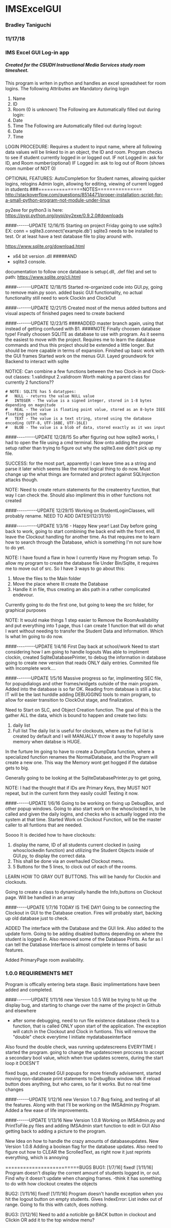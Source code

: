 # IMSExcelGUI
### Bradley Taniguchi
### 11/17/18
### IMS Excel GUI Log-in app
##### Created for the CSUDH Instructional Media Services study room timesheet.
This program is writen in python and handles an excel spreadsheet for room logins.
The following Attributes are Mandatory during login
1. Name
2. ID
3. Room (0 is unknown)
The Following are Automatically filled out during login:
1. Date
2. Time
The Following are Automatically filled out during logout:
1. Date
2. Time

LOGIN PROCEDURE:
  Requires a student to input name, where all following data values will be linked to in an object, the ID and room.
  Program checks to see if student currently logged in or logged out.
  IF not Logged in:
    ask for ID, and Room number(optional)
  IF Logged in:
    ask to log out of Room (shows room number of NOT 0)
    
  OPTIONAL FEATURES:
    AutoCompletion for Student names, allowing quicker logins, relogins
    Admin login, allowing for editing, viewing of current logged in students
###===============NOTES===============
http://stackoverflow.com/questions/8514471/proper-installation-script-for-a-small-python-program-not-module-under-linux

py2exe for python3 is here:
https://pypi.python.org/pypi/py2exe/0.9.2.0#downloads

####------UPDATE 12/16/15
Starting on project Friday
going to use sqlite3
EX: conn = sqlite3.connect('example.db')
sqlite3 needs to be installed to test. Or at least have a test database file
to play around with.

https://www.sqlite.org/download.html

- x64 bit version .dll 
#####AND
- sqlite3 console.

documentation to follow once database is setup(.dll, .def file) and set to path:
https://www.sqlite.org/cli.html

####-------UPDATE 12/18/15
Started re-organized code into GUI.py, going to remove main.py soon.
added basic GUI functionality, no actual functionality
still need to work ClockIn and ClockOut

####-------UPDATE 12/21/15
Created most of the menus
added buttons and visual aspects of finished pages
need to create backend

####-------UPDATE 12/23/15
####ADDED master branch again, using that instead of getting confused with B1.
####NOTE Finally choosen database type!
    Finally choosen SQLITE as database to use with program. As it seems the easiest to move with the project.
    Requires me to learn the database commands and thus this project should be extended a little longer. But
    should be more capable in terms of expansion.
Finished up basic work with the GUI frames
Started work on the menus GUI. 
Layed groundwork for Backend to interact with sqlite

NOTICE: Can combine a few functions between the two Clock-in and Clock-out classes:
1.validinput
2.validroom
Worth making a parent class for currently 2 functions??

    # NOTE: SQLITE has 5 datatypes:
    #   NULL - returns the value NULL value
    #   INTEGER - The value is a signed integer, stored in 1-8 bytes depending on magnitude
    #   REAL - The value is floating point value, stored as an 8-byte IEEE floating point num
    #   TEXT - The value is a text string, stored using the database encoding (UTF-8, UTF-16BE, UTF-16LE)
    #   BLOB - The value is a blob of data, stored exactly as it was input

####---------UPDATE 12/28/15
So after figuring out how sqlite3 works, I had to open the file
using a cmd terminal. Now onto adding the proper setup rather than
trying to figure out why the sqlite3.exe didn't pick up my file.

SUCCESS: for the most part, apparently I can leave time as a string and parse it later
which seems like the most logical thing to do now. Must change up the what things are formated
and protect against SQLInjection attacks though.

NOTE: Need to create return statements for the createentry function, that way I can check the.
Should also impliment this in other functions not created

####----------UPDATE 12/29/15
Working on StudentLoginClasses, will probably rename.
NEED TO ADD DATES!(12/31/15)

####----------UPDATE 1/3/16 - Happy New year!
Last Day before going back to work, going to start combining the back end with the front end,
Ill leave the Clockout handling for another time. As that requires me to learn how to search through
the Database, which is something I'm not sure how to do yet. 

NOTE: I have found a flaw in how I currently Have my Program setup.
To allow my program to create the database file Under Bin/Sqlite, it requires me to
move out of src. So I have 3 ways to go about this:
1. Move the files to the Main folder
2. Move the place where Ill create the Database
3. Handle it in file, thus creating an abs path in a rather complicated endevour.

Currently going to do the first one, but going to keep the src folder, for graphical purposes

NOTE: It would make things 1 step easier to Remove the RoomAvailability and put everything into 1 page,
thus I can create 1 function that will do what I want without needing to transfer the Student Data and Information.
Which Is what Im going to do now. 

####---------UPDATE 1/4/16
First Day back at school/work
Need to start considering how I am going to handle logouts
Was able to impliment clockin, created SqliteDatabasePrinter, to debug the information in database
going to create new version that reads ONLY daily entries.
Commited file with Incomplete work....

####-------UPDATE 1/5/16
Massive progress so far, implimenting SEC file, for popupdialogs
and other frames/widgets outside of the main program.
Added into the database is so far OK.
Reading from databsae is still a blur. IT will be the last hurddle
adding DEBUGGING tools to main program, to allow for easier transition
to ClockOut stage, and finalization.

Need to Start on SLC, and Object Creation function.
The goal of this is the gather ALL the data, which is bound to happen and
create two lists:
1. daily list
2. Full list
The daily list is useful for clockouts,
where as the Full list is created by default and I will MANUALLY throw it away to hopefully
save memory when databse is HUGE.

In the furture Im going to have to create a DumpData function, where a specialized
function renames the NormalDatabase, and the Program will create a new one. This way 
the Memory wont get hogged if the databse gets to big. 

Generally going to be looking at the SqliteDatabasePrinter.py to get going,

NOTE: I had the thought that if IDs are Primary Keys, they MUST NOT repeat,
but in the current form they easily could!
Testing it now.

####------UPDATE 1/6/16
Going to be working on fixing up DebugBox, and other popup windows.
Going to also start work on the whosclocked in, to be called and given the daily logins, and checks 
who is actually logged into the system at that time. 
Started Work on Clockout Function, will be the master caller to all funtions that are needed.

Soooo It is decided how to have clockouts:
1. display the name, ID of all students current clocked in (using whosclockedin function)
    and utilizing the Student Objects inside of GUI.py, to display the correct data.
2. This shall be done via an overhauled Clockout menu.
3. 5 Buttons for the 5 lines, to clock out of each of the rooms.

LEARN HOW TO GRAY OUT BUTTONS. This will be handy for Clockin and clockouts. 

Going to create a class to dynamically handle the Info,buttons on Clockout page. 
Will be handled in an array



####-----UPDATE 1/7/16
TODAY IS THE DAY!
Going to be connecting the Clockout in GUI to the Database creation.
Fires will probably start, backing up old database just to check.


ADDED The interface with the Database and the GUI link. Also added to the update
form. Going to be adding disabled buttons depending on 
where the student is logged in.  Also removed some of the Database Prints.
As far as I can tell the Database Interface is almost complete in terms of basic
features. 

Added PrimaryPage room availability. 

### 1.0.0 REQUIREMENTS MET
Program is offically entering beta stage. Basic implimentations have been added and completed. 

####-------UPDATE 1/11/16 new Version 1.0.5
Will be trying to hit up the display bug, and starting to change over the name of the project in Github and elsewhere
- after some debugging, need to run file existence database check to a function, that is called
ONLY upon start of the application. The exception will catch in the Clockout and Clock in funtions.
This will remove the "double" check everytime I initiate mydatabaseinterface

Also found the double check, was running updatescreens EVERYTIME I started the program.
going to change the updatescreen proccess to accept a secondary bool value, which when true updates
screens, during the start loop it DOESN'T

fixed bugs, and created GUI popups for more friendly advisement, started moving non-database print statements
to DebugBox window. Idk if reload button does anything, but who cares, so far it works. But no real time changes

####------UPDATE 1/12/16 new Version 1.0.7
Bug fixing, and testing of all the features. Along with that I'll be working on the IMSAdmin.py
Program.
Added a few ease of life improvements.

####------UPDATE 1/13/16 New Version 1.0.8
Working on IMSAdmin.py and PrintToFile.py files and adding IMSAdmin start function to edit in GUI
Also getting back to adding a picture to the program.

New Idea on how to handle the crazy amounts of databaseupdates. New Version 1.0.8
Adding a boolean flag for the database updates. Also need to figure out how to CLEAR the ScrolledText, as
right now it just reprints everything, which is annoying

=========================BUGS
BUG1: [1/7/16] fixed! [1/11/16]
Program doesn't display the corrent amount of students logged in, or out. 
Find why it doesn't update when changing frames. 
-think it has something to do with how clockout creates the objects

BUG2: [1/11/16] fixed! [1/11/16]
Program doesn't handle exception when you hit the logout button on empty students.
Gives IndexError: List index out of range. 
Going to fix this with catch, does nothing.

BUG3: [1/12/16]
Need to add a noticible go BACK button in clockout and Clickin
OR add it to the top window menu?



